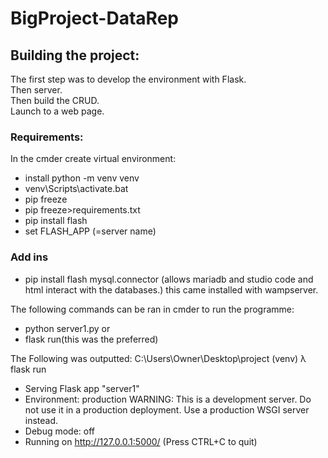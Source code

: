 # BigProject-DataRep


## Building the project:

The first step was to develop the environment with Flask.  
Then server.  
Then build the CRUD.  
Launch to a web page.  

### Requirements:  

In the cmder create virtual environment:  

* install python -m venv venv   
*  venv\Scripts\activate.bat    
*  pip freeze  
* pip freeze>requirements.txt  
* pip install flash  
* set FLASH_APP (=server name)  

### Add ins
* pip install flash mysql.connector (allows mariadb and studio code and html interact with the databases.)
    this came installed with wampserver.


The following commands can be ran in cmder to run the programme:

* python server1.py or   
* flask run(this was the preferred)

The Following was outputted:
C:\Users\Owner\Desktop\project
(venv) λ flask run
 * Serving Flask app "server1"
 * Environment: production
   WARNING: This is a development server. Do not use it in a production deployment.
   Use a production WSGI server instead.
 * Debug mode: off
 * Running on http://127.0.0.1:5000/ (Press CTRL+C to quit)
 

